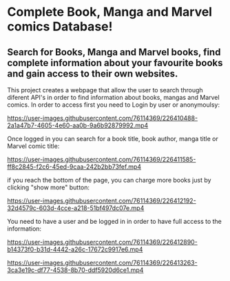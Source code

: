 # Complete Book, Manga and Marvel comics Database!

## Search for Books, Manga and Marvel books, find complete information about your favourite books and gain access to their own websites.

This project creates a webpage that allow the user to search through diferent API's in order to find information about books, mangas and Marvel comics. In order to access first you need to Login by user or anonymoulsy:

https://user-images.githubusercontent.com/76114369/226410488-2a1a47b7-4605-4e60-aa0b-9a6b92879992.mp4

Once logged in you can search for a book title, book author, manga title or Marvel comic title:

https://user-images.githubusercontent.com/76114369/226411585-ff8c2845-f2c6-45ed-9caa-242b2bb73fef.mp4

if you reach the bottom of the page, you can charge more books just by clicking "show more" button:

https://user-images.githubusercontent.com/76114369/226412192-32d4579c-603d-4cce-a218-51bf497dc07e.mp4

You need to have a user and be logged in in order to have full access to the information:

https://user-images.githubusercontent.com/76114369/226412890-b14373f0-b31d-4442-a26c-17672c9917e6.mp4

https://user-images.githubusercontent.com/76114369/226413263-3ca3e19c-df77-4538-8b70-ddf5920d6ce1.mp4








